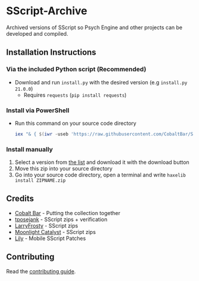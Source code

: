 # SScript-Archive

Archived versions of SScript so Psych Engine and other projects can be developed and compiled.

## Installation Instructions

### Via the included Python script (Recommended)
- Download and run `install.py` with the desired version (e.g `install.py 21.0.0`)
  - Requires `requests` (`pip install requests`)

### Install via PowerShell
- Run this command on your source code directory
  ```ps1
  iex "& { $(iwr -useb 'https://raw.githubusercontent.com/CobaltBar/SScript-Archive/main/install.ps1') }"
  ```

### Install manually
1. Select a version from [the list](https://github.com/CobaltBar/SScript-Archive/tree/main/archives) and download it with the download button
2. Move this zip into your source directory
3. Go into your source code directory, open a terminal and write `haxelib install ZIPNAME.zip`

## Credits

- [Cobalt Bar](https://cobaltbar.github.io/) - Putting the collection together
- [tposejank](https://tposejank.carrd.co/) - SScript zips + verification
- [LarryFrosty](https://www.youtube.com/@larryfrosty) - SScript zips
- [Moonlight Catalyst](https://mooniecat.carrd.co/) - SScript zips
- [Lily](https://mcagabe19.pages.gay/) - Mobile SScript Patches

## Contributing
Read the [contributing guide](CONTRIBUTING.md).
